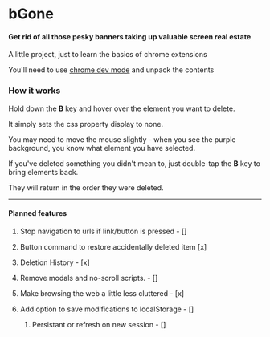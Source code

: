 # bGone

#### Get rid of all those pesky banners taking up valuable screen real estate

A little project, just to learn the basics of chrome extensions

You'll need to use [chrome dev mode](https://developer.chrome.com/extensions/getstarted) and unpack the contents

### How it works

Hold down the **B** key and hover over the element you want to delete.

It simply sets the css property display to none.

You may need to move the mouse slightly - when you see the purple background, you know what element you have selected.

If you've deleted something you didn't mean to, just double-tap the **B** key to bring elements back.

They will return in the order they were deleted.


---

#### Planned features

1. Stop navigation to urls if link/button is pressed - [] 

2. Button command to restore accidentally deleted item [x]

3. Deletion History - [x]

4. Remove modals and no-scroll scripts. - []

5. Make browsing the web a little less cluttered - [x]

6. Add option to save modifications to localStorage - []
   1. Persistant or refresh on new session - []
